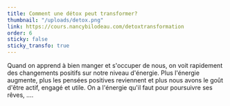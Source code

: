```yaml
---
title: Comment une détox peut transformer?
thumbnail: "/uploads/detox.png"
link: https://cours.nancybilodeau.com/detoxtransformation
order: 6
sticky: false
sticky_transfo: true
---
```

Quand on apprend à bien manger et s'occuper de nous, on voit rapidement des changements positifs sur notre niveau d'énergie. Plus l'énergie augmente, plus les pensées positives reviennent et plus nous avons le goût d'être actif, engagé et utile. On a l'énergie qu'il faut pour poursuivre ses rêves, ....